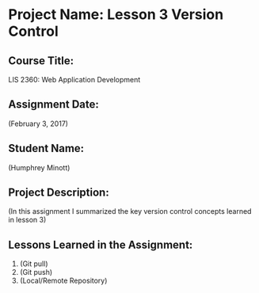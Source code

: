 # Project Name:  Lesson 3 Version Control

## Course Title:
LIS 2360:  Web Application Development

## Assignment Date:  
(February 3, 2017)

## Student Name:  
(Humphrey Minott)

## Project Description:
(In this assignment I summarized the key version control concepts learned in lesson 3)

## Lessons Learned in the Assignment:
1. (Git pull)
2. (Git push)
3. (Local/Remote Repository)
